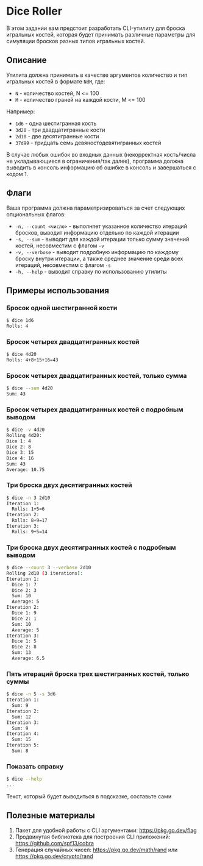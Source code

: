 # Dice Roller

В этом задании вам предстоит разработать CLI-утилиту для броска игральных костей, которая будет принимать различные
параметры для симуляции бросков разных типов игральных костей.

## Описание

Утилита должна принимать в качестве аргументов количество и тип игральных костей в формате `NdM`, где:

- `N` - количество костей, N <= 100
- `M` - количество граней на каждой кости, M <= 100

Например:

- `1d6` - одна шестигранная кость
- `3d20` - три двадцатигранные кости
- `2d10` - две десятигранные кости
- `37d99` - тридцать семь девяностодевятигранных костей

В случае любых ошибок во входных данных (некорректная кость/числа не укладывающиеся в ограничения/так далее), программа
должна выводить в консоль информацию об ошибке в консоль и завершаться с кодом 1.

## Флаги

Ваша программа должна параметризироваться за счет следующих опциональных флагов:

- `-n, --count <число>` - выполняет указанное количество итераций бросков, выводит информацию отдельно по каждой
  итерации
- `-s, --sum` - выводит для каждой итерации только сумму значений костей, несовместим с флагом `-v`
- `-v, --verbose` - выводит подробную информацию по каждому броску внутри итерации, а также среднее значение среди всех
  итераций, несовместим с флагом `-s`
- `-h, --help` - выводит справку по использованию утилиты

## Примеры использования

### Бросок одной шестигранной кости

```bash
$ dice 1d6
Rolls: 4
```

### Бросок четырех двадцатигранных костей

```bash
$ dice 4d20
Rolls: 4+8+15+16=43
```

### Бросок четырех двадцатигранных костей, только сумма

```bash
$ dice --sum 4d20
Sum: 43
```

### Бросок четырех двадцатигранных костей с подробным выводом

```bash
$ dice -v 4d20
Rolling 4d20:
Dice 1: 4
Dice 2: 8
Dice 3: 15
Dice 4: 16
Sum: 43
Average: 10.75
```

### Три броска двух десятигранных костей

```bash
$ dice -n 3 2d10
Iteration 1:
  Rolls: 1+5=6
Iteration 2:
  Rolls: 8+9=17
Iteration 3:
  Rolls: 9+5=14
```

### Три броска двух десятигранных костей с подробным выводом

```bash
$ dice --count 3 --verbose 2d10
Rolling 2d10 (3 iterations):
Iteration 1:
  Dice 1: 7
  Dice 2: 3
  Sum: 10
  Average: 5
Iteration 2:
  Dice 1: 9
  Dice 2: 1
  Sum: 10
  Average: 5
Iteration 3:
  Dice 1: 5
  Dice 2: 8
  Sum: 13
  Average: 6.5
```

### Пять итераций броска трех шестигранных костей, только суммы

```bash
$ dice -n 5 -s 3d6
Iteration 1:
  Sum: 9
Iteration 2:
  Sum: 12
Iteration 3:
  Sum: 9
Iteration 4:
  Sum: 15
Iteration 5:
  Sum: 8
```

### Показать справку

```bash
$ dice --help
...
```
Текст, который будет выводиться в подсказке, составьте сами

## Полезные материалы
1. Пакет для удобной работы с CLI аргументами: https://pkg.go.dev/flag
2. Продвинутая библиотека для построения CLI приложений: https://github.com/spf13/cobra
3. Генерация случайных чисел: https://pkg.go.dev/math/rand или https://pkg.go.dev/crypto/rand
